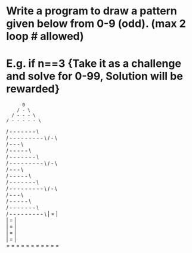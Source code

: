 # Write a program to draw a pattern given below from 0-9 (odd).  (max 2 loop # allowed)
# E.g. if n==3 {Take it as a challenge and solve for 0-99, Solution will be rewarded}


          0 
        / - \         
      / - - - \       
    / - - - - - \     
  / - - - - - - - \   
/ - - - - - - - - - \ 
        / - \         
      / - - - \       
    / - - - - - \     
  / - - - - - - - \   
/ - - - - - - - - - \ 
        / - \         
      / - - - \       
    / - - - - - \     
  / - - - - - - - \   
/ - - - - - - - - - \ 
        / - \         
      / - - - \       
    / - - - - - \     
  / - - - - - - - \   
/ - - - - - - - - - \ 
        | = |         
        | = |         
        | = |         
        | = |         
        | = |         
= = = = = = = = = = = 


